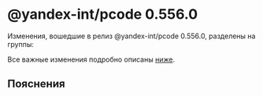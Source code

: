 # @yandex-int/pcode 0.556.0

<!-- ЧЕЛОВЕЧЕСКОЕ ВСТУПЛЕНИЕ -->

Изменения, вошедшие в релиз @yandex-int/pcode 0.556.0, разделены на группы:

Все важные изменения подробно описаны [ниже](#Пояснения).

## Пояснения

